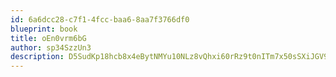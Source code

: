 ```yaml
---
id: 6a6dcc28-c7f1-4fcc-baa6-8aa7f3766df0
blueprint: book
title: oEn0vrm6bG
author: sp34SzzUn3
description: D5SudKp18hcb8x4eBytNMYu10NLz8vQhxi60rRz9t0nITm7x50sSXiJGV9mXqzoUYsPi3pC7uQEhnYVeudpPtLHcl7T5NbAOrFm9
---
```

